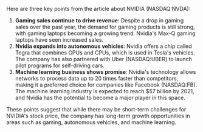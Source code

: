 Here are three key points from the article about NVIDIA (NASDAQ:NVDA):

1. **Gaming sales continue to drive revenue**: Despite a drop in gaming sales over the past year, the demand for gaming products is still strong, with gaming laptops becoming a growing trend. Nvidia's Max-Q gaming laptops have seen increased sales.
2. **Nvidia expands into autonomous vehicles**: Nvidia offers a chip called Tegra that combines GPUs and CPUs, which is used in Tesla's vehicles. The company has also partnered with Uber (NASDAQ:UBER) to launch pilot programs for self-driving cars.
3. **Machine learning business shows promise**: Nvidia's technology allows networks to process data up to 20 times faster than competitors, making it a preferred choice for companies like Facebook (NASDAQ:FB). The machine learning industry is expected to reach $57 billion by 2021, and Nvidia has the potential to become a major player in this space.

These points suggest that while there may be short-term challenges for NVIDIA's stock price, the company has long-term growth opportunities in areas such as gaming, autonomous vehicles, and machine learning.